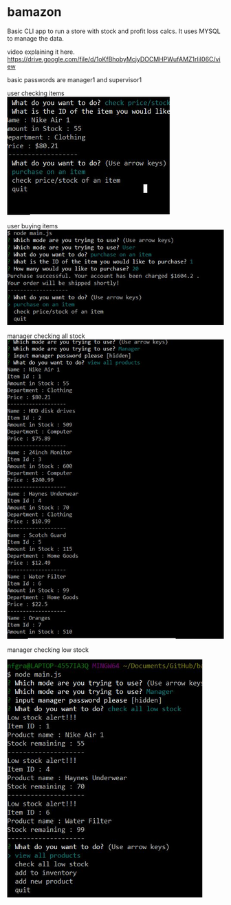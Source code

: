 # bamazon

Basic CLI app to run a store with stock and profit loss calcs. 
It uses MYSQL to manage the data. 

video explaining it here. 
https://drive.google.com/file/d/1oKfBhobyMcjyDOCMHPWufAMZ1rliI06C/view

basic passwords are manager1 and supervisor1


user checking items
![alt text](https://github.com/nfgrawker/bamazon/blob/master/images/usercheck.JPG?raw=true)

user buying items
![alt text](https://github.com/nfgrawker/bamazon/blob/master/images/userbuy.JPG?raw=true)

manager checking all stock
![alt text](https://github.com/nfgrawker/bamazon/blob/master/images/managercheckstock.JPG?raw=true)


manager checking low stock


![alt text](https://github.com/nfgrawker/bamazon/blob/master/images/managerlowstock.JPG?raw=true)
